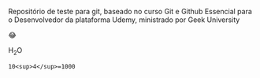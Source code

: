 Repositório de teste para git, baseado no curso Git e Github Essencial para o Desenvolvedor da plataforma Udemy, ministrado por Geek University


:joy:

H<sub>2</sub>O

`10<sup>4</sup>=1000`


